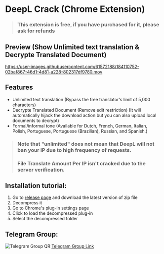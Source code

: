 # DeepL Crack (Chrome Extension)

> ### This extension is free, if you have purchased for it, please ask for refunds

## Preview (Show Unlimited text translation & Decrypte Translated Document)

https://user-images.githubusercontent.com/61572188/184110752-02baf867-46d1-4d81-a228-802317df9780.mov

## Features

- Unlimited text translation (Bypass the free translator's limit of 5,000 characters)
- Decrypte Translated Document (Remove edit restriction) (It will automatically hijack the download action but you can also upload local documents to decrypt)
- Formal/informal tone (Available for Dutch, French, German, Italian, Polish, Portuguese, Portuguese (Brazilian), Russian, and Spanish.)

> ### Note that "unlimited" does not mean that DeepL will not ban your IP due to high frequency of requests.
> ### File Translate Amount Per IP isn't cracked due to the server verification.

## Installation tutorial:

1. Go to [release page](https://github.com/blueagler/DeepL-Crack/releases) and download the latest version of zip file
2. Decompress it
3. Go to Chrome's plug-in settings page
4. Click to load the decompressed plug-in
5. Select the decompressed folder

## Telegram Group:
![Telegram Group QR](https://user-images.githubusercontent.com/61572188/183508789-3f1e9d8f-44c0-4a12-b6be-c647ecb06a65.jpg)
[Telegram Group Link](https://t.me/DeepL_Crack)
